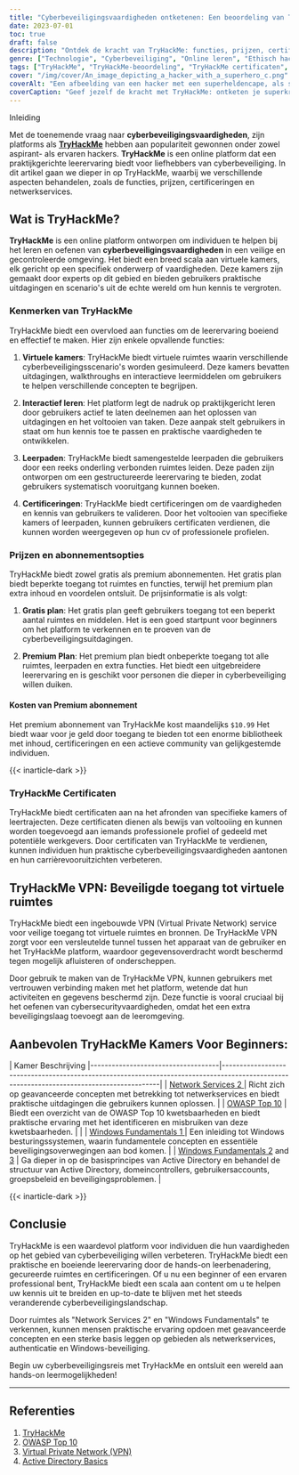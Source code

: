 ```yaml
---
title: "Cyberbeveiligingsvaardigheden ontketenen: Een beoordeling van TryHackMe"
date: 2023-07-01
toc: true
draft: false
description: "Ontdek de kracht van TryHackMe: functies, prijzen, certificeringen, netwerkdiensten en meer, zodat u cyberbeveiligingsvaardigheden onder de knie krijgt."
genre: ["Technologie", "Cyberbeveiliging", "Online leren", "Ethisch hacken", "Netwerkbeveiliging", "Virtuele laboratoria", "Certificeringen", "Leerpaden", "Praktijkervaring", "TryHackMe-beoordeling"]
tags: ["TryHackMe", "TryHackMe-beoordeling", "TryHackMe certificaten", "TryHackMe Prijzen", "TryHackMe Netwerkdiensten 2", "TryHackMe Abonnement", "TryHackMe Authenticatie omzeilen", "TryHackMe Bestandsinsluiting", "TryHackMe OWASP Top 10 Doorloop", "TryHackMe VPN", "TryHackMe Windows Basis 1", "TryHackMe Active Directory", "TryHackMe Active Directory basis", "TryHackMe Antwoorden", "TryHackMe Linux-fundamentals deel 3", "TryHackMe-logo", "TryHackMe Mitre", "ProbeerHackMe Splunk", "SQL-injectie bij TryHackMe", "Ondersteuning voor TryHackMe", "TryHackMe informatie over bedreigingen", "TryHackMe Upload kwetsbaarheden", "TryHackMe Een toepassing lopen", "TryHackMe Windows Basis 2", "TryHackMe Windows Basiskennis 3", "ProbeerHackMe Blauw", "TryHackMe Blue Wandelgids"]
cover: "/img/cover/An_image_depicting_a_hacker_with_a_superhero_c.png"
coverAlt: "Een afbeelding van een hacker met een superheldencape, als symbool voor de empowerment die wordt verkregen door de cyberbeveiligingstraining van TryHackMe."
coverCaption: "Geef jezelf de kracht met TryHackMe: ontketen je superkrachten op het gebied van cyberbeveiliging"
---
```

 Inleiding

Met de toenemende vraag naar **cyberbeveiligingsvaardigheden**, zijn platforms als [**TryHackMe**](https://tryhackme.com/signup?referrer=5f651e437af6815dfbc2ab56) hebben aan populariteit gewonnen onder zowel aspirant- als ervaren hackers. **TryHackMe** is een online platform dat een praktijkgerichte leerervaring biedt voor liefhebbers van cyberbeveiliging. In dit artikel gaan we dieper in op TryHackMe, waarbij we verschillende aspecten behandelen, zoals de functies, prijzen, certificeringen en netwerkservices.

## Wat is TryHackMe?

**TryHackMe** is een online platform ontworpen om individuen te helpen bij het leren en oefenen van **cyberbeveiligingsvaardigheden** in een veilige en gecontroleerde omgeving. Het biedt een breed scala aan virtuele kamers, elk gericht op een specifiek onderwerp of vaardigheden. Deze kamers zijn gemaakt door experts op dit gebied en bieden gebruikers praktische uitdagingen en scenario's uit de echte wereld om hun kennis te vergroten.

### Kenmerken van TryHackMe

TryHackMe biedt een overvloed aan functies om de leerervaring boeiend en effectief te maken. Hier zijn enkele opvallende functies:

1. **Virtuele kamers**: TryHackMe biedt virtuele ruimtes waarin verschillende cyberbeveiligingsscenario's worden gesimuleerd. Deze kamers bevatten uitdagingen, walkthroughs en interactieve leermiddelen om gebruikers te helpen verschillende concepten te begrijpen.

2. **Interactief leren**: Het platform legt de nadruk op praktijkgericht leren door gebruikers actief te laten deelnemen aan het oplossen van uitdagingen en het voltooien van taken. Deze aanpak stelt gebruikers in staat om hun kennis toe te passen en praktische vaardigheden te ontwikkelen.

3. **Leerpaden**: TryHackMe biedt samengestelde leerpaden die gebruikers door een reeks onderling verbonden ruimtes leiden. Deze paden zijn ontworpen om een gestructureerde leerervaring te bieden, zodat gebruikers systematisch vooruitgang kunnen boeken.

4. **Certificeringen**: TryHackMe biedt certificeringen om de vaardigheden en kennis van gebruikers te valideren. Door het voltooien van specifieke kamers of leerpaden, kunnen gebruikers certificaten verdienen, die kunnen worden weergegeven op hun cv of professionele profielen.

### Prijzen en abonnementsopties

TryHackMe biedt zowel gratis als premium abonnementen. Het gratis plan biedt beperkte toegang tot ruimtes en functies, terwijl het premium plan extra inhoud en voordelen ontsluit. De prijsinformatie is als volgt:

1. **Gratis plan**: Het gratis plan geeft gebruikers toegang tot een beperkt aantal ruimtes en middelen. Het is een goed startpunt voor beginners om het platform te verkennen en te proeven van de cyberbeveiligingsuitdagingen.

2. **Premium Plan**: Het premium plan biedt onbeperkte toegang tot alle ruimtes, leerpaden en extra functies. Het biedt een uitgebreidere leerervaring en is geschikt voor personen die dieper in cyberbeveiliging willen duiken.

#### Kosten van Premium abonnement

Het premium abonnement van TryHackMe kost maandelijks `$10.99` Het biedt waar voor je geld door toegang te bieden tot een enorme bibliotheek met inhoud, certificeringen en een actieve community van gelijkgestemde individuen.

{{< inarticle-dark >}}

### TryHackMe Certificaten

TryHackMe biedt certificaten aan na het afronden van specifieke kamers of leertrajecten. Deze certificaten dienen als bewijs van voltooiing en kunnen worden toegevoegd aan iemands professionele profiel of gedeeld met potentiële werkgevers. Door certificaten van TryHackMe te verdienen, kunnen individuen hun praktische cyberbeveiligingsvaardigheden aantonen en hun carrièrevooruitzichten verbeteren.

## TryHackMe VPN: Beveiligde toegang tot virtuele ruimtes

TryHackMe biedt een ingebouwde VPN (Virtual Private Network) service voor veilige toegang tot virtuele ruimtes en bronnen. De TryHackMe VPN zorgt voor een versleutelde tunnel tussen het apparaat van de gebruiker en het TryHackMe platform, waardoor gegevensoverdracht wordt beschermd tegen mogelijk afluisteren of onderscheppen.

Door gebruik te maken van de TryHackMe VPN, kunnen gebruikers met vertrouwen verbinding maken met het platform, wetende dat hun activiteiten en gegevens beschermd zijn. Deze functie is vooral cruciaal bij het oefenen van cybersecurityvaardigheden, omdat het een extra beveiligingslaag toevoegt aan de leeromgeving.

## Aanbevolen TryHackMe Kamers Voor Beginners:

| Kamer Beschrijving
|------------------------------------|------------------------------------------------------------------------------------------------------------------------------------------|
| [Network Services 2 ](https://tryhackme.com/room/networkservices2)                | Richt zich op geavanceerde concepten met betrekking tot netwerkservices en biedt praktische uitdagingen die gebruikers kunnen oplossen.                             |
| [OWASP Top 10](https://tryhackme.com/room/owasptop102021)           | Biedt een overzicht van de OWASP Top 10 kwetsbaarheden en biedt praktische ervaring met het identificeren en misbruiken van deze kwetsbaarheden. | |
| [Windows Fundamentals 1  ](https://tryhackme.com/room/windowsfundamentals1xbx)           | Een inleiding tot Windows besturingssystemen, waarin fundamentele concepten en essentiële beveiligingsoverwegingen aan bod komen.                       |
| [Windows Fundamentals 2](https://tryhackme.com/room/windowsfundamentals2x0x) and [3](https://tryhackme.com/room/windowsfundamentals3xzx)       | Ga dieper in op de basisprincipes van Active Directory en behandel de structuur van Active Directory, domeincontrollers, gebruikersaccounts, groepsbeleid en beveiligingsproblemen.                    |


{{< inarticle-dark >}}

## Conclusie

TryHackMe is een waardevol platform voor individuen die hun vaardigheden op het gebied van cyberbeveiliging willen verbeteren. TryHackMe biedt een praktische en boeiende leerervaring door de hands-on leerbenadering, gecureerde ruimtes en certificeringen. Of u nu een beginner of een ervaren professional bent, TryHackMe biedt een scala aan content om u te helpen uw kennis uit te breiden en up-to-date te blijven met het steeds veranderende cyberbeveiligingslandschap.

Door ruimtes als "Network Services 2" en "Windows Fundamentals" te verkennen, kunnen mensen praktische ervaring opdoen met geavanceerde concepten en een sterke basis leggen op gebieden als netwerkservices, authenticatie en Windows-beveiliging.

Begin uw cyberbeveiligingsreis met TryHackMe en ontsluit een wereld aan hands-on leermogelijkheden!

______

## Referenties

1. [TryHackMe](https://tryhackme.com/signup?referrer=5f651e437af6815dfbc2ab56)
2. [OWASP Top 10](https://owasp.org/www-project-top-ten/)
3. [Virtual Private Network (VPN)](https://en.wikipedia.org/wiki/Virtual_private_network)
4. [Active Directory Basics](https://docs.microsoft.com/en-us/windows-server/identity/ad-ds/get-started/virtual-dc/active-directory-domain-services-overview)
